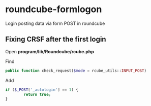 # roundcube-formlogon
Login posting data via form POST in roundcube

## Fixing CRSF after the first login

Open **program/lib/Roundcube/rcube.php**

Find
```php
public function check_request($mode = rcube_utils::INPUT_POST)
```

Add
```php
if ($_POST['_autologin'] == 1) {
        return true;
}
```
